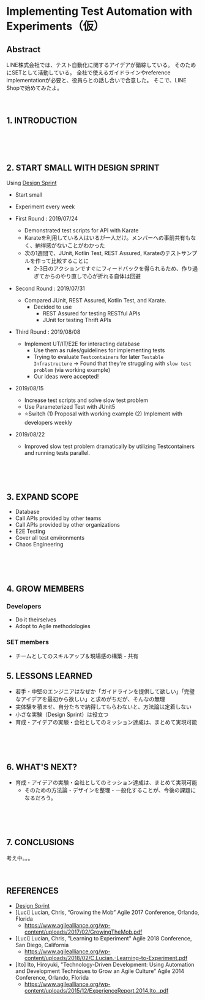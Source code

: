 
# Implementing Test Automation with Experiments（仮）



## Abstract
LINE株式会社では、テスト自動化に関するアイデアが錯綜している。
そのためにSETとして活動している。
全社で使えるガイドラインやreference implementationが必要と、役員らとの話し合いで合意した。
そこで、LINE Shopで始めてみたよ。
<br />
<br />
<br />



## 1. INTRODUCTION
<br />
<br />
<br />



## 2. START SMALL WITH DESIGN SPRINT
Using [Design Sprint](https://www.thesprintbook.com/)
- Start small
- Experiment every week

- First Round : 2019/07/24
    - Demonstrated test scripts for API with Karate
    - Karateを利用している人はいるが一人だけ。メンバーへの事前共有もなく、納得感がないことがわかった
    - 次の1週間で、JUnit, Kotlin Test, REST Assured, Karateのテストサンプルを作って比較することに
        - 2-3日のアクションですぐにフィードバックを得られるため、作り過ぎてからのやり直しで心が折れる自体は回避

- Second Round : 2019/07/31
    - Compared JUnit, REST Assured, Kotlin Test, and Karate.
        - Decided to use
            - REST Assured for testing RESTful APIs
            - JUnit for testing Thrift APIs

- Third Round : 2019/08/08
    - Implement UT/IT/E2E for interacting database
        - Use them as rules/guidelines for implementing tests
        - Trying to evaluate `Testcontainers` for later `Testable Infrastructure`
    -> Found that they're struggling with `slow test problem` (via working example)
        - Our ideas were accepted!

- 2019/08/15
    - Increase test scripts and solve slow test problem
    - Use Parameterized Test with JUnit5
    - ⭐️Switch (1) Proposal with working example (2) Implement with developers weekly

- 2019/08/22
    - Improved slow test problem dramatically by utilizing Testcontainers and running tests parallel.
<br />
<br />
<br />



## 3. EXPAND SCOPE
- Database
- Call APIs provided by other teams
- Call APIs provided by other organizations
- E2E Testing
- Cover all test environments
- Chaos Engineering
<br />
<br />
<br />



## 4. GROW MEMBERS

### Developers
- Do it theirselves
- Adopt to Agile methodologies

### SET members
- チームとしてのスキルアップ＆現場感の構築・共有



## 5. LESSONS LEARNED
- 若手・中堅のエンジニアはなぜか「ガイドラインを提供して欲しい」「完璧なアイデアを最初から欲しい」と求めがちだが、そんなの無理
- 実体験を積ませ、自分たちで納得してもらわないと、方法論は定着しない
- 小さな実験（Design Sprint）は役立つ
- 育成・アイデアの実験・会社としてのミッション達成は、まとめて実現可能
<br />
<br />
<br />



## 6. WHAT'S NEXT?
- 育成・アイデアの実験・会社としてのミッション達成は、まとめて実現可能
    - そのための方法論・デザインを整理・一般化することが、今後の課題になるだろう。
<br />
<br />
<br />



## 7. CONCLUSIONS
考え中。。。
<br />
<br />
<br />



## REFERENCES
- [Design Sprint](https://www.thesprintbook.com/)
- [Luci] Lucian, Chris, “Growing the Mob” Agile 2017 Conference, Orlando, Florida
    - https://www.agilealliance.org/wp-content/uploads/2017/02/GrowingTheMob.pdf
- [Luci] Lucian, Chris, "Learning to Experiment" Agile 2018 Conference, San Diego, California
    - https://www.agilealliance.org/wp-content/uploads/2018/02/C.Lucian.-Learning-to-Experiment.pdf
- [Ito] Ito, Hiroyuki, "Technology-Driven Development: Using Automation and Development Techniques to Grow an Agile Culture" Agile 2014 Conference, Orlando, Florida
    - https://www.agilealliance.org/wp-content/uploads/2015/12/ExperienceReport.2014.Ito_.pdf
<br />
<br />
<br />
